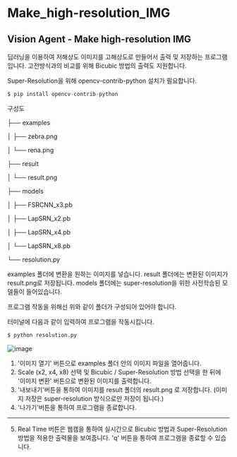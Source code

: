 # Make_high-resolution_IMG
Vision Agent - Make high-resolution IMG
---
딥러닝을 이용하여 저해상도 이미지를 고해상도로 만들어서 출력 및 저장하는 프로그램입니다.
고전방식과의 비교를 위해 Bicubic 방법의 출력도 지원합니다.

Super-Resolution을 위해 opencv-contrib-python 설치가 필요합니다.
```python
$ pip install opencv-contrib-python
```
구성도

├── examples

│   ├── zebra.png

│   └── rena.png

├── result

│   └── result.png

├── models

│   ├── FSRCNN_x3.pb

│   ├── LapSRN_x2.pb

│   ├── LapSRN_x4.pb

│   └── LapSRN_x8.pb

└── resolution.py

examples 폴더에 변환을 원하는 이미지를 넣습니다.
result 폴더에는 변환된 이미지가 result.png로 저장됩니다.
models 폴더에는 super-resolution을 위한 사전학습된 모델들이 들어있습니다.

프로그램 작동을 위해선 위와 같이 폴더가 구성되어 있어야 합니다.

터미널에 다음과 같이 입력하여 프로그램을 작동시킵니다.
```python
$ python resolution.py
```


![image](https://github.com/star77sa/Make_high-resolution_IMG/assets/73769046/d2b646e9-014e-432f-ad40-9fc5328fb326)



1. '이미지 열기' 버튼으로 examples 폴더 안의 이미지 파일을 열어줍니다.
2. Scale (x2, x4, x8) 선택 및 Bicubic / Super-Resolution 방법 선택을 한 뒤에 '이미지 변환' 버튼으로 변환된 이미지를 출력합니다.
3. '내보내기'버튼을 통하여 이미지를 result 폴더의 result.png 로 저장합니다. (이미지 저장은 super-resolution 방식으로만 저장이 됩니다.)
4. '나가기'버튼을 통하여 프로그램을 종료합니다.
---
5. Real Time 버튼은 웹캠을 통하여 실시간으로 Bicubic 방법과 Super-Resolution 방법을 적용한 출력물을 보여줍니다. 'q' 버튼을 통하여 프로그램을 종료할 수 있습니다.
